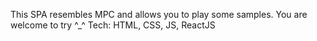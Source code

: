 This SPA resembles MPC and allows you to play some samples. You are welcome to try ^_^
Tech:
HTML,
CSS,
JS,
ReactJS
